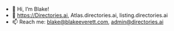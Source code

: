 - 👋 Hi, I’m Blake!
- 👀 https://Directories.ai, Atlas.directories.ai, listing.directories.ai
- 📫 Reach me: blake@blakeeverett.com, admin@directories.ai


